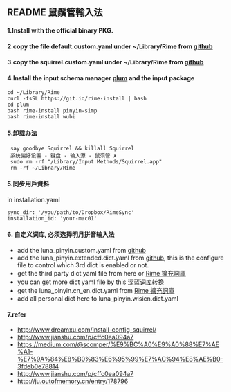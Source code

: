 ## README 鼠鬚管輸入法

#### 1.Install with the official binary PKG.

#### 2.copy the file default.custom.yaml under ~/Library/Rime from [github](https://github.com/wisicn/acethon_config/tree/master/Software/rime)

#### 3.copy the squirrel.custom.yaml under ~/Library/Rime from [github](https://github.com/wisicn/acethon_config/tree/master/Software/rime)

#### 4.Install the input schema manager [plum](https://github.com/rime/plum) and the input package

 ```
 cd ~/Library/Rime
 curl -fsSL https://git.io/rime-install | bash
 cd plum
 bash rime-install pinyin-simp
 bash rime-install wubi
```

#### 5.卸载办法

 ```
  say goodbye Squirrel && killall Squirrel
  系统偏好设置 - 键盘 - 输入源 - 鼠须管 ✗
  sudo rm -rf "/Library/Input Methods/Squirrel.app"
  rm -rf ~/Library/Rime
 ```

#### 5.同步用戶資料
in installation.yaml

 ```
sync_dir: '/you/path/to/Dropbox/RimeSync'
installation_id: 'your-mac01'
 ```

#### 6. 自定义词库, 必须选择明月拼音输入法
   * add the luna_pinyin.custom.yaml from [github](https://github.com/wisicn/acethon_config/tree/master/Software/rime)
   * add the luna_pinyin.extended.dict.yaml from [github](https://github.com/wisicn/acethon_config/tree/master/Software/rime), this is the configure file to control which 3rd dict is enabled or not.
   * get the third party dict yaml file from here or [Rime 擴充詞庫](https://github.com/rime-aca/dictionaries)
   * you can get more dict yaml file by this [深蓝词库转换](https://github.com/studyzy/imewlconverter)
   * get the luna_pinyin.cn_en.dict.yaml from [Rime 擴充詞庫](https://github.com/rime-aca/dictionaries) 
   * add all personal dict here to luna_pinyin.wisicn.dict.yaml


#### 7.refer

* http://www.dreamxu.com/install-config-squirrel/
* http://www.jianshu.com/p/cffc0ea094a7
* https://medium.com/@scomper/%E9%BC%A0%E9%A0%88%E7%AE%A1-%E7%9A%84%E8%B0%83%E6%95%99%E7%AC%94%E8%AE%B0-3fdeb0e78814
* http://www.jianshu.com/p/cffc0ea094a7
* http://ju.outofmemory.cn/entry/178796
